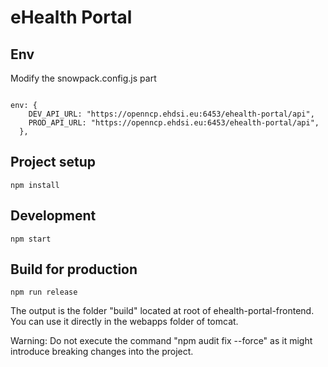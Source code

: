 # eHealth Portal

## Env

Modify the snowpack.config.js part

```

env: {
    DEV_API_URL: "https://openncp.ehdsi.eu:6453/ehealth-portal/api",
    PROD_API_URL: "https://openncp.ehdsi.eu:6453/ehealth-portal/api",
  },
```

## Project setup

`npm install`

## Development

`npm start`

## Build for production

`npm run release`

The output is the folder "build" located at root of ehealth-portal-frontend.
You can use it directly in the webapps folder of tomcat.

Warning: Do not execute the command "npm audit fix --force" as it might introduce breaking changes into the project.
